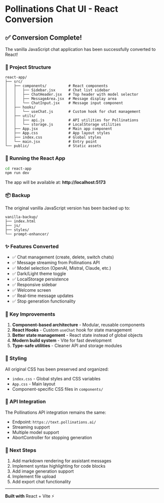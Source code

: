 # Pollinations Chat UI - React Conversion

## ✅ Conversion Complete!

The vanilla JavaScript chat application has been successfully converted to React!

### 📁 Project Structure

```
react-app/
├── src/
│   ├── components/          # React components
│   │   ├── Sidebar.jsx      # Chat list sidebar
│   │   ├── ChatHeader.jsx   # Top header with model selector
│   │   ├── MessageArea.jsx  # Message display area
│   │   └── ChatInput.jsx    # Message input component
│   ├── hooks/
│   │   └── useChat.js       # Custom hook for chat management
│   ├── utils/
│   │   ├── api.js           # API utilities for Pollinations
│   │   └── storage.js       # LocalStorage utilities
│   ├── App.jsx              # Main app component
│   ├── App.css              # App layout styles
│   ├── index.css            # Global styles
│   └── main.jsx             # Entry point
└── public/                  # Static assets
```

### 🚀 Running the React App

```bash
cd react-app
npm run dev
```

The app will be available at: **http://localhost:5173**

### 📦 Backup

The original vanilla JavaScript version has been backed up to:
```
vanilla-backup/
├── index.html
├── js/
├── styles/
└── prompt-enhancer/
```

### ✨ Features Converted

- ✅ Chat management (create, delete, switch chats)
- ✅ Message streaming from Pollinations API
- ✅ Model selection (OpenAI, Mistral, Claude, etc.)
- ✅ Dark/Light theme toggle
- ✅ LocalStorage persistence
- ✅ Responsive sidebar
- ✅ Welcome screen
- ✅ Real-time message updates
- ✅ Stop generation functionality

### 🔧 Key Improvements

1. **Component-based architecture** - Modular, reusable components
2. **React Hooks** - Custom `useChat` hook for state management
3. **Better state management** - React state instead of global objects
4. **Modern build system** - Vite for fast development
5. **Type-safe utilities** - Cleaner API and storage modules

### 🎨 Styling

All original CSS has been preserved and organized:
- `index.css` - Global styles and CSS variables
- `App.css` - Main layout
- Component-specific CSS files in `components/`

### 🔄 API Integration

The Pollinations API integration remains the same:
- Endpoint: `https://text.pollinations.ai/`
- Streaming support
- Multiple model support
- AbortController for stopping generation

### 📝 Next Steps

1. Add markdown rendering for assistant messages
2. Implement syntax highlighting for code blocks
3. Add image generation support
4. Implement file upload
5. Add export chat functionality

---

**Built with** React + Vite ⚡
